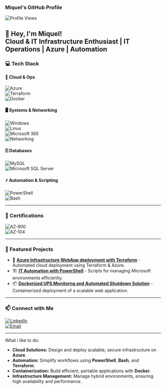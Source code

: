 ### **Miquel's GitHub Profile**  

![Profile Views](https://komarev.com/ghpvc/?username=MiquelGit&label=Profile%20Views&color=blue&style=flat)  

👋 **Hey, I'm Miquel!**  
Cloud & IT Infrastructure Enthusiast | IT Operations | Azure | Automation  
---
### **💻 Tech Stack**  

#### 🚀 **Cloud & Ops**  
![Azure](https://img.shields.io/badge/Azure-0078D4?style=for-the-badge&logo=microsoft-azure&logoColor=white)  
![Terraform](https://img.shields.io/badge/Terraform-623CE4?style=for-the-badge&logo=terraform&logoColor=white)  
![Docker](https://img.shields.io/badge/Docker-2496ED?style=for-the-badge&logo=docker&logoColor=white)  

#### 🖥️ **Systems & Networking**  
![Windows](https://img.shields.io/badge/Windows-0078D6?style=for-the-badge&logo=windows&logoColor=white)  
![Linux](https://img.shields.io/badge/Linux-FCC624?style=for-the-badge&logo=linux&logoColor=black)  
![Microsoft 365](https://img.shields.io/badge/Microsoft%20365-D83B01?style=for-the-badge&logo=microsoft&logoColor=white)  
![Networking](https://img.shields.io/badge/Networking-228B22?style=for-the-badge)  

#### 🗄️ **Databases**  
![MySQL](https://img.shields.io/badge/MySQL-4479A1?style=for-the-badge&logo=mysql&logoColor=white)  
![Microsoft SQL Server](https://img.shields.io/badge/SQL%20Server-CC2927?style=for-the-badge&logo=microsoft-sql-server&logoColor=white)  

#### ⚡ **Automation & Scripting**  
![PowerShell](https://img.shields.io/badge/PowerShell-5391FE?style=for-the-badge&logo=powershell&logoColor=white)  
![Bash](https://img.shields.io/badge/Bash-121011?style=for-the-badge&logo=gnu-bash&logoColor=white)  

---

### **📜 Certifications**  

![AZ-900](https://img.shields.io/badge/AZ--900-Microsoft%20Azure-0078D4?style=for-the-badge&logo=microsoft-azure&logoColor=white)  
![AZ-104](https://img.shields.io/badge/AZ--104-Microsoft%20Azure-0078D4?style=for-the-badge&logo=microsoft-azure&logoColor=white)  

---

### **📌 Featured Projects**  

- 🚀 **[Azure Infrastructure WebApp deployment with Terraform](https://github.com/miquelgarcia0/terraform_azure_webapp)** - Automated cloud deployment using Terraform & Azure.  
- 🏗 **[IT Automation with PowerShell](#)** - Scripts for managing Microsoft environments efficiently.  
- 📦 **[Dockerized UPS Monitorng and Automated Shutdown Solution](https://github.com/miquelgarcia0/AutomatedShutdown-UPSMonitoring)** - Containerized deployment of a scalable web application.  

---

### **📫 Connect with Me**  
[![LinkedIn](https://img.shields.io/badge/LinkedIn-0A66C2?style=for-the-badge&logo=linkedin&logoColor=white)](https://www.linkedin.com/in/miquel-garcia-24a99b242/)  
[![Email](https://img.shields.io/badge/Email-D14836?style=for-the-badge&logo=gmail&logoColor=white)](mikii05g@gmail.com)  

---

What i like to do:
- **Cloud Solutions:** Design and deploy scalable, secure infrastructure on **Azure**.
- **Automation:** Simplify workflows using **PowerShell**, **Bash**, and **Terraform**.
- **Containerization:** Build efficient, portable applications with **Docker**.
- **Infrastructure Management:** Manage hybrid environments, ensuring high availability and performance.

<!--
**miquelgarcia0/miquelgarcia0** is a ✨ _special_ ✨ repository because its `README.md` (this file) appears on your GitHub profile.
